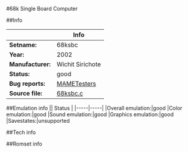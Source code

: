 #68k Single Board Computer

##Info

||Info|
|-----|-----|
|**Setname:**|68ksbc
|**Year:**|2002
|**Manufacturer:**|Wichit Sirichote
|**Status:**|good
|**Bug reports:**|[MAMETesters](http://mametesters.org/view_all_set.php?type=1&temporary=y&search=68ksbc.c)
|**Source file:**|[68ksbc.c](https://github.com/mamedev/mame/blob/master/src/mess/drivers/68ksbc.c)

##Emulation info
|| Status |
|-----|-----|
|Overall emulation:|good
|Color emulation:|good
|Sound emulation:|good
|Graphics emulation:|good
|Savestates:|unsupported

##Tech info

##Romset info

<!--- START OF EDITED COMMENT DO NOT TOUCH TEXT ABOVE-->
